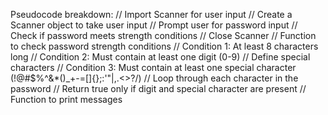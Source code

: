 Pseudocode breakdown:
// Import Scanner for user input
// Create a Scanner object to take user input
// Prompt user for password input
// Check if password meets strength conditions
// Close Scanner
// Function to check password strength conditions
// Condition 1: At least 8 characters long
// Condition 2: Must contain at least one digit (0-9)
// Define special characters
// Condition 3: Must contain at least one special character (!@#$%^&*()_+-=[]{};:'"\|,.<>?/)
// Loop through each character in the password
// Return true only if digit and special character are present
// Function to print messages
